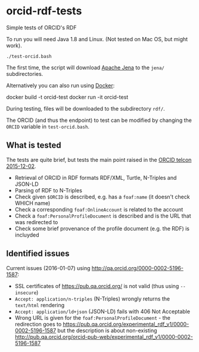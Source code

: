 # orcid-rdf-tests
Simple tests of ORCID's RDF

To run you will need Java 1.8 and Linux. (Not tested on Mac OS, but might work).

    ./test-orcid.bash

The first time, the script will download [Apache Jena](http://jena.apache.org/) to the `jena/` subdirectories.

Alternatively you can also run using [Docker](https://www.docker.com/):

  docker build -t orcid-test 
  docker run -it orcid-test

During testing, files will be downloaded to the subdirectory `rdf/`.

The ORCID (and thus the endpoint) to test can be modified by changing the
`ORCID` variable in `test-orcid.bash`.
  
## What is tested

The tests are quite brief, but tests the main point raised in the
[ORCID telcon 2015-12-02](https://gist.github.com/stain/abaf89cf40df2823dde1).

* Retrieval of ORCID in RDF formats RDF/XML, Turtle, N-Triples and JSON-LD
* Parsing of RDF to N-Triples
* Check given `$ORCID` is described, e.g. has a `foaf:name` (it doesn't check WHICH name)
* Check a corresponding `foaf:OnlineAccount` is related to the account
* Check a `foaf:PersonalProfileDocument` is described and is the URL that was redirected to
* Check some brief provenance of the profile document (e.g. the RDF) is incluyded

## Identified issues

Current issues (2016-01-07) using http://qa.orcid.org/0000-0002-5196-1587:

* SSL certificates of https://pub.qa.orcid.org/ is not valid (thus using `--insecure`)
* `Accept: application/n-triples` (N-Triples) wrongly returns the `text/html` rendering
* `Accept: application/ld+json` (JSON-LD) fails with 406 Not Acceptable
* Wrong URL is given for the `foaf:PersonalProfileDocument` - the redirection goes to https://pub.qa.orcid.org/experimental_rdf_v1/0000-0002-5196-1587
  but the description is about non-existing http://pub.qa.orcid.org/orcid-pub-web/experimental_rdf_v1/0000-0002-5196-1587
  
